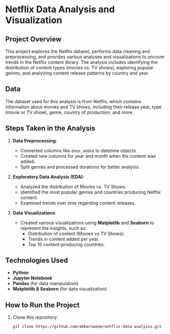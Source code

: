 # Netflix Data Analysis and Visualization

## Project Overview
This project explores the Netflix dataset, performs data cleaning and preprocessing, and provides various analyses and visualizations to uncover trends in the Netflix content library. The analysis includes identifying the distribution of content types (movies vs. TV shows), exploring popular genres, and analyzing content release patterns by country and year.

## Data
The dataset used for this analysis is from Netflix, which contains information about movies and TV shows, including their release year, type (movie or TV show), genre, country of production, and more.

## Steps Taken in the Analysis
1. **Data Preprocessing**:
   - Converted columns like `date_added` to datetime objects.
   - Created new columns for year and month when the content was added.
   - Split genres and processed durations for better analysis.

2. **Exploratory Data Analysis (EDA)**:
   - Analyzed the distribution of Movies vs. TV Shows.
   - Identified the most popular genres and countries producing Netflix content.
   - Examined trends over time regarding content releases.

3. **Data Visualizations**:
   - Created various visualizations using **Matplotlib** and **Seaborn** to represent the insights, such as:
     - Distribution of content (Movies vs TV Shows).
     - Trends in content added per year.
     - Top 10 content-producing countries.

## Technologies Used
- **Python**
- **Jupyter Notebook**
- **Pandas** (for data manipulation)
- **Matplotlib & Seaborn** (for data visualization)

## How to Run the Project
1. Clone this repository:
   ```bash
   git clone https://github.com/akbarnaeem/netflix-data-analysis.git
